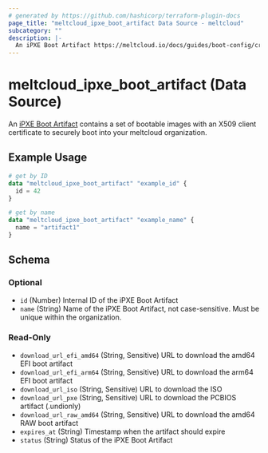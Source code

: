 ```yaml
---
# generated by https://github.com/hashicorp/terraform-plugin-docs
page_title: "meltcloud_ipxe_boot_artifact Data Source - meltcloud"
subcategory: ""
description: |-
  An iPXE Boot Artifact https://meltcloud.io/docs/guides/boot-config/create-ipxe-boot-artifacts.html contains a set of bootable images with an X509 client certificate to securely boot into your meltcloud organization.
---
```


# meltcloud_ipxe_boot_artifact (Data Source)

An [iPXE Boot Artifact](https://meltcloud.io/docs/guides/boot-config/create-ipxe-boot-artifacts.html) contains a set of bootable images with an X509 client certificate to securely boot into your meltcloud organization.

## Example Usage

```terraform
# get by ID
data "meltcloud_ipxe_boot_artifact" "example_id" {
  id = 42
}

# get by name
data "meltcloud_ipxe_boot_artifact" "example_name" {
  name = "artifact1"
}
```

<!-- schema generated by tfplugindocs -->
## Schema

### Optional

- `id` (Number) Internal ID of the iPXE Boot Artifact
- `name` (String) Name of the iPXE Boot Artifact, not case-sensitive. Must be unique within the organization.

### Read-Only

- `download_url_efi_amd64` (String, Sensitive) URL to download the amd64 EFI boot artifact
- `download_url_efi_arm64` (String, Sensitive) URL to download the arm64 EFI boot artifact
- `download_url_iso` (String, Sensitive) URL to download the ISO
- `download_url_pxe` (String, Sensitive) URL to download the PCBIOS artifact (.undionly)
- `download_url_raw_amd64` (String, Sensitive) URL to download the amd64 RAW boot artifact
- `expires_at` (String) Timestamp when the artifact should expire
- `status` (String) Status of the iPXE Boot Artifact
